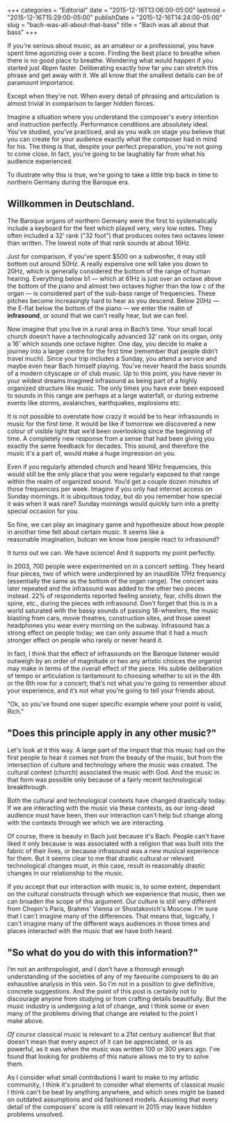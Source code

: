+++
categories = "Editorial"
date = "2015-12-16T13:06:00-05:00"
lastmod = "2015-12-16T15:29:00-05:00"
publishDate = "2015-12-16T14:24:00-05:00"
slug = "bach-was-all-about-that-bass"
title = "Bach was all about that bass"
+++

If you're serious about music, as an amateur or a professional, you have spent time agonizing over a score. Finding the best place to breathe when there is no good place to breathe. Wondering what would happen if you started just 4bpm faster. Deliberating exactly how far you can stretch this phrase and get away with it. We all know that the smallest details can be of paramount importance.

Except when they're not. When every detail of phrasing and articulation is almost trivial in comparison to larger hidden forces.

Imagine a situation where you understand the composer's every intention and instruction perfectly. Performance conditions are absolutely ideal. You've studied, you've practiced, and as you walk on stage you believe that you can create for your audience exactly what the composer had in mind for his. The thing is that, despite your perfect preparation, you're not going to come close. In fact, you're going to be laughably far from what his audience experienced.

To illustrate why this is true, we're going to take a little trip back in time to northern Germany during the Baroque era.

## Willkommen in Deutschland.

The Baroque organs of northern Germany were the first to systematically include a keyboard for the feet which played very, very low notes. They often included a 32’ rank ("32 foot") that produces notes two octaves lower than written. The lowest note of that rank sounds at about 16Hz.

Just for comparison, if you’ve spent $500 on a subwoofer, it may still bottom out around 50Hz. A really expensive one will take you down to 20Hz, which is generally considered the bottom of the range of human hearing. Everything below b1 — which at 61Hz is just over an octave above the bottom of the piano and almost two octaves higher than the low c of the organ — is considered part of the sub-bass range of frequencies. These pitches become increasingly hard to hear as you descend. Below 20Hz — the E-flat below the bottom of the piano — we enter the realm of **infrasound**, or sound that we can’t really hear, but we can feel.

Now imagine that you live in a rural area in Bach’s time. Your small local church doesn’t have a technologically advanced 32’ rank on its organ, only a 16’ which sounds one octave higher. One day, you decide to make a journey into a larger centre for the first time (remember that people didn’t travel much). Since your trip includes a Sunday, you attend a service and maybe even hear Bach himself playing. You’ve never heard the bass sounds of a modern cityscape or of club music. Up to this point, you have never in your wildest dreams imagined infrasound as being part of a highly organized structure like music. The only times you have ever been exposed to sounds in this range are perhaps at a large waterfall, or during extreme events like storms, avalanches, earthquakes, explosions etc.

It is not possible to overstate how crazy it would be to hear infrasounds in music for the first time. It would be like if tomorrow we discovered a new colour of visible light that we’d been overlooking since the beginning of time. A completely new response from a sense that had been giving you exactly the same feedback for decades. This sound, and therefore the music it's a part of, would make a huge impression on you.

Even if you regularly attended church and heard 16Hz frequencies, this would still be the only place that you were regularly exposed to that range within the realm of organized sound. You’d get a couple dozen minutes of those frequencies per week. Imagine if you only had internet access on Sunday mornings. It is ubiquitous today, but do you remember how special it was when it was rare? Sunday mornings would quickly turn into a pretty special occasion for you. 

So fine, we can play an imaginary game and hypothesize about how people in another time felt about certain music. It seems like a reasonable imagination, butcan we know how people react to infrasound? 

It turns out we can. We have science! And it supports my point perfectly. 

In 2003, 700 people were experimented on in a concert setting. They heard four pieces, two of which were underpinned by an inaudible 17Hz frequency (essentially the same as the bottom of the organ range). The concert was later repeated and the infrasound was added to the other two pieces instead. 22% of respondents reported feeling anxiety, fear, chills down the spine, etc., during the pieces with infrasound. Don’t forget that this is in a world saturated with the bassy sounds of passing 18-wheelers, the music blasting from cars, movie theatres, construction sites, and those sweet headphones you wear every morning on the subway. Infrasound has a strong effect on people today; we can only assume that it had a much stronger effect on people who rarely or never heard it. 

In fact, I think that the effect of infrasounds on the Baroque listener would outweigh by an order of magnitude or two any artistic choices the organist may make in terms of the overall effect of the piece. His subtle deliberation of tempo or 
articulation is tantamount to choosing whether to sit in the 4th or the 6th row for a concert; that’s not what you’re going to remember about your experience, and it’s not what you’re going to tell your friends about.

"Ok, so you've found one super specific example where your point is valid, Rich."

## "Does this principle apply in any other music?"

Let's look at it this way. A large part of the impact that this music had on the first people to hear it comes not from the beauty of the music, but from the intersection of culture and technology where the music was created. The cultural context (church) associated the music with God. And the music in that form was possible only because of a fairly recent technological breakthrough. 

Both the cultural and technological contexts have changed drastically today. If we are interacting with the music via these contexts, as our long-dead audience must have been, then our interaction can't help but change along with the contexts through we which we are interacting. 

Of course, there is beauty in Bach just because it's Bach. People can't have liked it only because is was associated with a religion that was built into the fabric of their lives, or because infrasound was a new musical experience for them. But it seems clear to me that drastic cultural or relevant technological changes must, in this case, result in reasonably drastic changes in our relationship to the music.

If you accept that our interaction with music is, to some extent, dependant on the cultural constructs through which we experience that music, then we can broaden the scope of this argument. Our culture is still very different from Chopin's Paris, Brahms' Vienna or Shostakovich's Moscow. I'm sure that I can't imagine many of the differences. That means that, logically, I can't imagine many of the different ways audiences in those times and places interacted with the music that we have both heard. 

## "So what do you do with this information?"

I’m not an anthropologist, and I don’t have a thorough enough understanding of the societies of any of my favourite composers to do an exhaustive analysis in this vein. So I’m not in a position to give definitive, concrete suggestions. And the point of this post is certainly not to discourage anyone from studying or from crafting details beautifully. But the music industry is undergoing a lot of change, and I think some or even many of the problems driving that change are related to the point I make above. 

*Of course* classical music is relevant to a 21st century audience! But that doesn't mean that every aspect of it can be appreciated, or is as powerful, as it was when the music was written 100 or 300 years ago. I've found that looking for problems of this nature allows me to try to solve them.

As I consider what small contributions I want to make to my artistic community, I think it's prudent to consider what elements of classical music I think can't be beat by anything anywhere, and which ones might be based on outdated assumptions and old fashioned models. Assuming that every detail of the composers' score is still relevant in 2015 may leave hidden problems unsolved.
